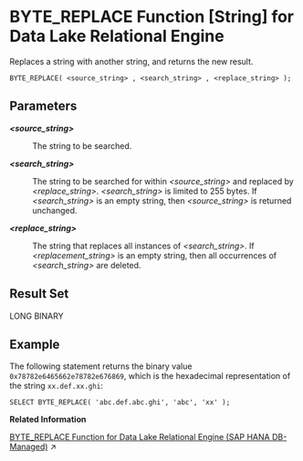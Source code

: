 <!-- loio4d5eb9fb4c7241bd97a13cc36f4caa1c -->

# BYTE\_REPLACE Function \[String\] for Data Lake Relational Engine

Replaces a string with another string, and returns the new result.



```
BYTE_REPLACE( <source_string> , <search_string> , <replace_string> );
```



<a name="loio4d5eb9fb4c7241bd97a13cc36f4caa1c__BYTE_REPLACE_parm1"/>

## Parameters


<dl>
<dt><b>

*<source\_string\>* 

</b></dt>
<dd>

The string to be searched.



</dd><dt><b>

*<search\_string\>* 

</b></dt>
<dd>

The string to be searched for within *<source\_string\>* and replaced by *<replace\_string\>*. *<search\_string\>* is limited to 255 bytes. If *<search\_string\>* is an empty string, then *<source\_string\>* is returned unchanged.



</dd><dt><b>

*<replace\_string\>* 

</b></dt>
<dd>

The string that replaces all instances of *<search\_string\>*. If *<replacement\_string\>* is an empty string, then all occurrences of *<search\_string\>* are deleted.



</dd>
</dl>



<a name="loio4d5eb9fb4c7241bd97a13cc36f4caa1c__BYTE_REPLACE_returns1"/>

## Result Set

LONG BINARY



## Example

The following statement returns the binary value `0x78782e6465662e78782e676869`, which is the hexadecimal representation of the string `xx.def.xx.ghi`:

```
SELECT BYTE_REPLACE( 'abc.def.abc.ghi', 'abc', 'xx' );
```

**Related Information**  


[BYTE_REPLACE Function for Data Lake Relational Engine (SAP HANA DB-Managed)](https://help.sap.com/viewer/a898e08b84f21015969fa437e89860c8/2023_4_QRC/en-US/ae74fd6f62dc4cd5b24408ce29a73fa3.html "Replaces a string with another string, and returns the new result.") :arrow_upper_right:

